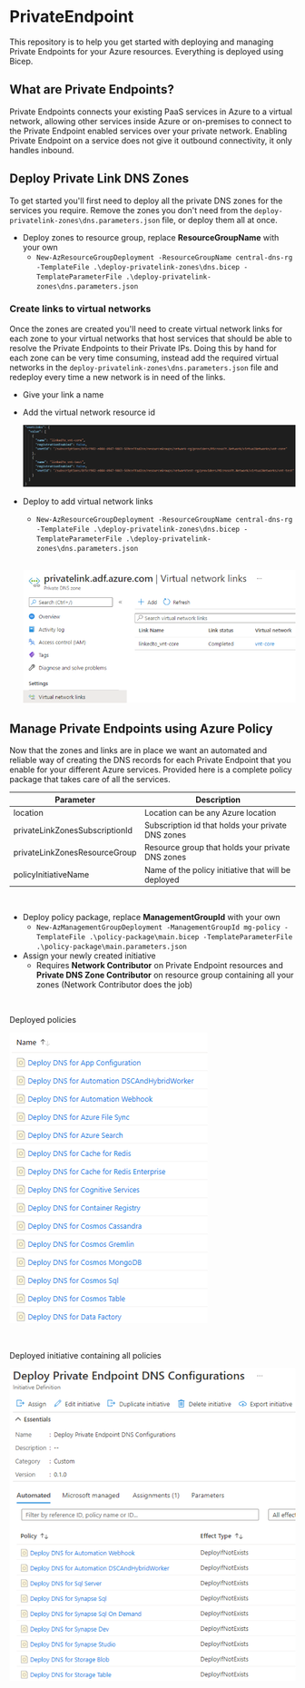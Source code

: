 # PrivateEndpoint
This repository is to help you get started with deploying and managing Private Endpoints for your Azure resources. Everything is deployed using Bicep.

## What are Private Endpoints?
Private Endpoints connects your existing PaaS services in Azure to a virtual network, allowing other services inside Azure or on-premises to connect to the Private Endpoint enabled services over your private network. Enabling Private Endpoint on a service does not give it outbound connectivity, it only handles inbound.


## Deploy Private Link DNS Zones
To get started you'll first need to deploy all the private DNS zones for the services you require. Remove the zones you don't need from the `deploy-privatelink-zones\dns.parameters.json` file, or deploy them all at once.

- Deploy zones to resource group, replace **ResourceGroupName** with your own
  - `New-AzResourceGroupDeployment -ResourceGroupName central-dns-rg -TemplateFile .\deploy-privatelink-zones\dns.bicep -TemplateParameterFile .\deploy-privatelink-zones\dns.parameters.json`


### Create links to virtual networks
Once the zones are created you'll need to create virtual network links for each zone to your virtual networks that host services that should be able to resolve the Private Endpoints to their Private IPs. Doing this by hand for each zone can be very time consuming, instead add the required virtual networks in the `deploy-privatelink-zones\dns.parameters.json` file and redeploy every time a new network is in need of the links.

- Give your link a name
- Add the virtual network resource id

  ![DnsVnetLink](./media/dnslink.png)

- Deploy to add virtual network links
  - `New-AzResourceGroupDeployment -ResourceGroupName central-dns-rg -TemplateFile .\deploy-privatelink-zones\dns.bicep -TemplateParameterFile .\deploy-privatelink-zones\dns.parameters.json`
  
  <br/>
  
  ![DnsVnetLink2](./media/dnslink2.png)


## Manage Private Endpoints using Azure Policy
Now that the zones and links are in place we want an automated and reliable way of creating the DNS records for each Private Endpoint that you enable for your different Azure services. Provided here is a complete policy package that takes care of all the services.

| Parameter | Description |
| --- | --- |
| location | Location can be any Azure location |
| privateLinkZonesSubscriptionId | Subscription id that holds your private DNS zones |
| privateLinkZonesResourceGroup | Resource group that holds your private DNS zones |
| policyInitiativeName | Name of the policy initiative that will be deployed |

<br/>

- Deploy policy package, replace **ManagementGroupId** with your own
  - `New-AzManagementGroupDeployment -ManagementGroupId mg-policy -TemplateFile .\policy-package\main.bicep -TemplateParameterFile .\policy-package\main.parameters.json`
- Assign your newly created initiative
  - Requires **Network Contributor** on Private Endpoint resources and **Private DNS Zone Contributor** on resource group containing all your zones (Network Contributor does the job)

<br/>

Deployed policies

![PolicyPackage](./media/policy.png)

<br/>

Deployed initiative containing all policies

![PolicyPackage2](./media/initiative.png)